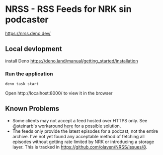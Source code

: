 # NRSS - RSS Feeds for NRK sin podcaster  

https://nrss.deno.dev/

## Local devlopment
install Deno
https://deno.land/manual/getting_started/installation

### Run the application
``` shell
deno task start
```
Open http://localhost:8000/ to view it in the browser


## Known Problems 
- Some clients may not accept a feed hosted over HTTPS only. See @steinarb's workaround [here](https://github.com/olaven/NRSS/issues/5#issuecomment-1488840679) for a possible solution. 
- The feeds only provide the latest episodes for a podcast, not the entire archive. I've not yet found any acceptable method of fetching all episodes without getting rate limited by NRK or introducing a storage layer. This is tracked in https://github.com/olaven/NRSS/issues/8.
